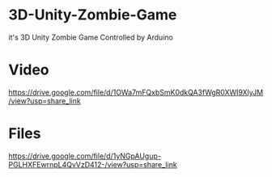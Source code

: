 # 3D-Unity-Zombie-Game
it's 3D Unity Zombie Game Controlled by Arduino
# Video
https://drive.google.com/file/d/1OWa7mFQxbSmK0dkQA3fWgR0XWI9XlyJM/view?usp=share_link
# Files
https://drive.google.com/file/d/1yNGpAUgup-PGLHXFEwrnpL4QvVzD412-/view?usp=share_link
